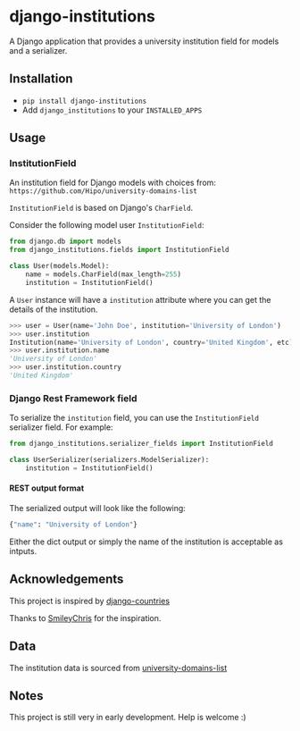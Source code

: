 # django-institutions
A Django application that provides a university institution field for models and a serializer.

## Installation
- `pip install django-institutions`
- Add `django_institutions` to your `INSTALLED_APPS`


## Usage
### InstitutionField
An institution field for Django models with choices from:
`https://github.com/Hipo/university-domains-list`

`InstitutionField` is based on Django's `CharField`.

Consider the following model user `InstitutionField`:
```python
from django.db import models
from django_institutions.fields import InstitutionField

class User(models.Model):
    name = models.CharField(max_length=255)
    institution = InstitutionField()
```

A `User` instance will have a `institution` attribute where you can get the details of the institution.
```python
>>> user = User(name='John Doe', institution='University of London')
>>> user.institution
Institution(name='University of London', country='United Kingdom', etc)
>>> user.institution.name
'University of London'
>>> user.institution.country
'United Kingdom'
```

### Django Rest Framework field
To serialize the `institution` field, you can use the `InstitutionField` serializer field. For example:

```python
from django_institutions.serializer_fields import InstitutionField

class UserSerializer(serializers.ModelSerializer):
    institution = InstitutionField()
```
#### REST output format
The serialized output will look like the following:
```python
{"name": "University of London"}
```

Either the dict output or simply the name of the institution is acceptable as intputs.

## Acknowledgements
This project is inspired by [django-countries](https://github.com/SmileyChris/django-countries)

Thanks to [SmileyChris](https://github.com/SmileyChris) for the inspiration.

## Data
The institution data is sourced from [university-domains-list](https://github.com/Hipo/university-domains-list)

## Notes
This project is still very in early development. Help is welcome :)
